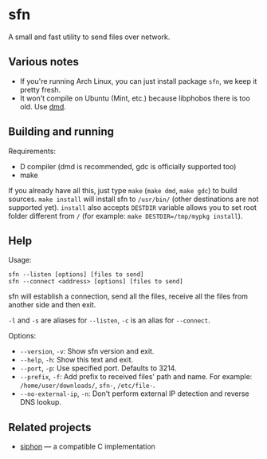 sfn
===

A small and fast utility to send files over network.

Various notes
-------------

* If you're running Arch Linux, you can just install package `sfn`, we keep it pretty fresh.
* It won't compile on Ubuntu (Mint, etc.) because libphobos there is too old. Use [dmd](http://dlang.org/download.html).

Building and running
--------------------

Requirements:

* D compiler (dmd is recommended, gdc is officially supported too)
* make

If you already have all this, just type `make` (`make dmd`, `make gdc`) to build sources. `make install` will install sfn to `/usr/bin/` (other destinations are not supported yet). `install` also accepts `DESTDIR` variable allows you to set root folder different from `/` (for example: `make DESTDIR=/tmp/mypkg install`).

Help
----

Usage:

```
sfn --listen [options] [files to send]
sfn --connect <address> [options] [files to send]
```

sfn will establish a connection, send all the files, receive all the files from another side and then exit.

`-l` and `-s` are aliases for `--listen`, `-c` is an alias for `--connect`.

Options:

* `--version`, `-v`: Show sfn version and exit.
* `--help`, `-h`: Show this text and exit.
* `--port`, `-p`: Use specified port. Defaults to 3214.
* `--prefix`, `-f`: Add prefix to received files' path and name. For example: `/home/user/downloads/`, `sfn-`, `/etc/file-`.
* `--no-external-ip`, `-n`: Don't perform external IP detection and reverse DNS lookup.

Related projects
----------------

* [siphon](https://github.com/solkin/siphon) &mdash; a compatible C implementation
